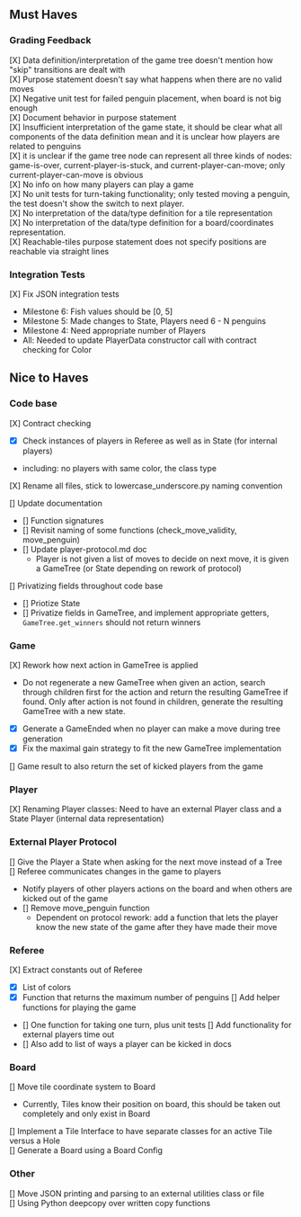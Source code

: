 ## Must Haves
### Grading Feedback
[X] Data definition/interpretation of the game tree doesn't mention how "skip" transitions are dealt with  
[X] Purpose statement doesn't say what happens when there are no valid moves  
[X] Negative unit test for failed penguin placement, when board is not big enough  
[X] Document behavior in purpose statement  
[X] Insufficient interpretation of the game state, it should be clear what all components of the data definition mean and it is unclear how players are related to penguins  
[X] it is unclear if the game tree node can represent all three kinds of nodes: game-is-over, current-player-is-stuck, and current-player-can-move; only current-player-can-move is obvious  
[X] No info on how many players can play a game  
[X] No unit tests for turn-taking functionality; only tested moving a penguin, the test doesn't show the switch to next player.  
[X] No interpretation of the data/type definition for a tile representation  
[X] No interpretation of the data/type definition for a board/coordinates representation.  
[X] Reachable-tiles purpose statement does not specify positions are reachable via straight lines  

### Integration Tests
[X] Fix JSON integration tests  
- Milestone 6: Fish values should be [0, 5]
- Milestone 5: Made changes to State, Players need 6 - N penguins
- Milestone 4: Need appropriate number of Players
- All: Needed to update PlayerData constructor call with contract checking for Color


## Nice to Haves
### Code base
[X] Contract checking  
- [X] Check instances of players in Referee as well as in State (for internal players)
- including: no players with same color, the class type

[X] Rename all files, stick to lowercase_underscore.py naming convention  

[] Update documentation  
- [] Function signatures
- [] Revisit naming of some functions (check_move_validity, move_penguin)
- [] Update player-protocol.md doc
    - Player is not given a list of moves to decide on next move, it is given a GameTree (or State depending on rework of protocol)

[] Privatizing fields throughout code base
- [] Priotize State
- [] Privatize fields in GameTree, and implement appropriate getters, `GameTree.get_winners` should not return winners  

### Game
[X] Rework how next action in GameTree is applied
- Do not regenerate a new GameTree when given an action, search through children first for the action and return the resulting GameTree if found. Only after action is not found in children, generate the resulting GameTree with a new state.
- [X] Generate a GameEnded when no player can make a move during tree generation
- [X] Fix the maximal gain strategy to fit the new GameTree implementation

[] Game result to also return the set of kicked players from the game

### Player
[X] Renaming Player classes: Need to have an external Player class and a State Player (internal data representation)
### External Player Protocol
[] Give the Player a State when asking for the next move instead of a Tree  
[] Referee communicates changes in the game to players  
- Notify players of other players actions on the board and when others are kicked out of the game
- [] Remove move_penguin function
    - Dependent on protocol rework: add a function that lets the player know the new state of the game after they have made their move 


### Referee
[X] Extract constants out of Referee
- [X] List of colors
- [X] Function that returns the maximum number of penguins
[] Add helper functions for playing the game
- [] One function for taking one turn, plus unit tests
[] Add functionality for external players time out
- [] Also add to list of ways a player can be kicked in docs
### Board
[] Move tile coordinate system to Board  
- Currently, Tiles know their position on board, this should be taken out completely and only exist in Board  

[] Implement a Tile Interface to have separate classes for an active Tile versus a Hole  
[] Generate a Board using a Board Config  


### Other
[] Move JSON printing and parsing to an external utilities class or file  
[] Using Python deepcopy over written copy functions  

